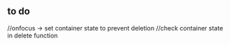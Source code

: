 ## to do

//onfocus -> set container state to prevent deletion
//check container state in delete function